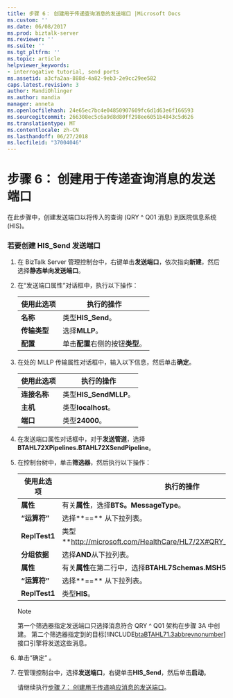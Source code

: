 ```yaml
---
title: 步骤 6： 创建用于传递查询消息的发送端口 |Microsoft Docs
ms.custom: ''
ms.date: 06/08/2017
ms.prod: biztalk-server
ms.reviewer: ''
ms.suite: ''
ms.tgt_pltfrm: ''
ms.topic: article
helpviewer_keywords:
- interrogative tutorial, send ports
ms.assetid: a3cfa2aa-888d-4a82-9eb3-2e9cc29ee582
caps.latest.revision: 3
author: MandiOhlinger
ms.author: mandia
manager: anneta
ms.openlocfilehash: 24e65ec7bc4e04850907609fc6d1d63e6f166593
ms.sourcegitcommit: 266308ec5c6a9d8d80ff298ee6051b4843c5d626
ms.translationtype: MT
ms.contentlocale: zh-CN
ms.lasthandoff: 06/27/2018
ms.locfileid: "37004046"
---
```

# <a name="step-6-create-a-send-port-to-deliver-query-messages"></a>步骤 6： 创建用于传递查询消息的发送端口
在此步骤中，创建发送端口以将传入的查询 (QRY ^ Q01 消息) 到医院信息系统 (HIS)。  

### <a name="to-create-the-hissend-send-port"></a>若要创建 HIS_Send 发送端口  

1. 在 BizTalk Server 管理控制台中，右键单击**发送端口**，依次指向**新建**，然后选择**静态单向发送端口**。  

2. 在“发送端口属性”对话框中，执行以下操作：  


   |      使用此选项      |                        执行的操作                        |
   |--------------------|----------------------------------------------------------|
   |      **名称**      |                    类型**HIS_Send**。                    |
   | **传输类型** |                     选择**MLLP**。                     |
   |   **配置**    | 单击**配置**右侧的按钮**类型**。 |


3. 在处的 MLLP 传输属性对话框中，输入以下信息，然后单击**确定**。  


   |      使用此选项       |       执行的操作       |
   |---------------------|------------------------|
   | **连接名称** | 类型**HIS_SendMLLP**。 |
   |      **主机**       |  类型**localhost**。   |
   |      **端口**       |    类型**24000**。     |


4. 在发送端口属性对话框中，对于**发送管道**，选择**BTAHL72XPipelines.BTAHL72XSendPipeline**。  

5. 在控制台树中，单击**筛选器**，然后执行以下操作：  


   |   使用此选项   |                              执行的操作                               |
   |--------------|-----------------------------------------------------------------------|
   | **属性** |             有关**属性**，选择**BTS。MessageType**。             |
   | **“运算符”** |                选择**==** 从下拉列表。                 |
   |  **ReplTest1**   | 类型**<http://microsoft.com/HealthCare/HL7/2X#QRY_Q01_24_GLO_DEF>**。 |
   | **分组依据** |                选择**AND**从下拉列表。                |
   | **属性** | 有关**属性**在第二行中，选择**BTAHL7Schemas.MSH5_1**。 |
   | **“运算符”** |                选择**==** 从下拉列表。                 |
   |  **ReplTest1**   |                             类型**HIS**。                             |

   > [!NOTE]
   >  第一个筛选器指定发送端口只选择消息符合 QRY ^ Q01 架构在步骤 3A 中创建。 第二个筛选器指定到的目标[!INCLUDE[btaBTAHL71.3abbrevnonumber](../../includes/btabtahl71-3abbrevnonumber-md.md)]接口引擎将发送这些消息。  

6. 单击“确定” 。  

7. 在管理控制台中，选择**发送端口**，右键单击**HIS_Send**，然后单击**启动**。  

   请继续执行[步骤 7： 创建用于传递响应消息的发送端口](../../adapters-and-accelerators/accelerator-hl7/step-7-create-a-send-port-to-deliver-response-messages.md)。